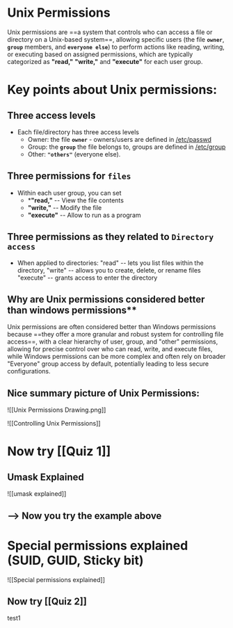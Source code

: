# Unix Permissions
Unix permissions are ==a system that controls who can access a file or directory on a Unix-based system==, allowing specific users (the file **`owner`**, **`group`** members, and **`everyone else`**) to perform actions like reading, writing, or executing based on assigned permissions, which are typically categorized as **"read,"** **"write,"** and **"execute"** for each user group. 

# Key points about Unix permissions:

## Three access levels
* Each file/directory has three access levels
	* Owner:   the file **`owner`** - owners/users are defined in [/etc/passwd](Unix%20Users.md) 
    * Group:   the **`group`** the file belongs to, groups are defined in [/etc/group](Unix%20groups.md)
    * Other:  **`"others"`** (everyone else). 
## Three permissions for `files`
* Within each user group, you can set 
    * ***"read,"**   -- View the file contents
    * **"write,"**   -- Modify the file
    * **"execute"** -- Allow to run as a program
    
## Three permissions as they related to `Directory access`
* When applied to directories:
	 "read"       --  lets you list files within the directory, 
     "write"      -- allows you to create, delete, or rename files
     "execute"  -- grants access to enter the directory

## Why are Unix permissions considered better than windows permissions**

Unix permissions are often considered better than Windows permissions because ==they offer a more granular and robust system for controlling file access==, with a clear hierarchy of user, group, and "other" permissions, allowing for precise control over who can read, write, and execute files, while Windows permissions can be more complex and often rely on broader "Everyone" group access by default, potentially leading to less secure configurations.


 
## Nice summary picture of Unix Permissions:
 ![[Unix Permissions Drawing.png]]


 ![[Controlling Unix Permissions]]

# Now try  [[Quiz 1]]



## Umask Explained
![[umask explained]]

## --> Now you try the example above



# Special permissions explained (SUID, GUID, Sticky bit)

![[Special permissions explained]]


## Now try [[Quiz 2]]

test1






